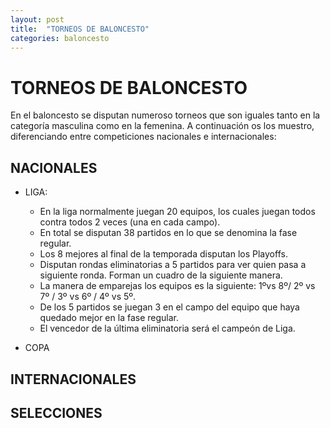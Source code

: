 ```yaml
---
layout: post
title:  "TORNEOS DE BALONCESTO"
categories: baloncesto
---
```


# TORNEOS DE BALONCESTO

En  el baloncesto se disputan numeroso torneos que son iguales tanto en  la categoría masculina como en la femenina. A continuación os los muestro, diferenciando entre competiciones nacionales e internacionales:

## NACIONALES ##

* LIGA: 
  * En la liga normalmente juegan 20 equipos, los cuales juegan todos contra todos 2 veces (una en cada campo).
  * En total se disputan 38 partidos en lo que se denomina la fase regular.
  * Los 8 mejores al final de la temporada disputan los Playoffs.
  * Disputan rondas eliminatorias a 5 partidos para ver quien pasa a siguiente ronda. Forman un cuadro de la siguiente manera.
  * La manera de emparejas los equipos es la siguiente: 1ºvs 8º/ 2º vs 7º / 3º vs 6º / 4º vs 5º.
  * De los 5 partidos se juegan 3 en el campo del equipo que haya quedado mejor en la fase regular.
  * El vencedor de la última eliminatoria será el campeón de Liga.
  
 * COPA
## INTERNACIONALES ##

## SELECCIONES ##
